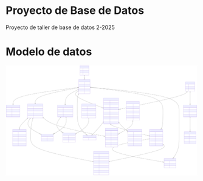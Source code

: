 # Proyecto de Base de Datos
Proyecto de taller de base de datos 2-2025

# Modelo de datos
![Diagrama de base de datos](database/model/schema.svg)